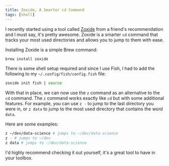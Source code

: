 ```yaml
---
title: Zoxide, A Smarter cd Command
tags: [shell]
---
```


I recently started using a tool called
[Zoxide](https://github.com/ajeetdsouza/zoxide) from a friend's
recommendation and I must say, it's pretty awesome. Zoxide is a smarter
`cd` command that tracks your most used directories and allows you to jump
to them with ease.

Installing Zoxide is a simple Brew command:

```bash
brew install zoxide
```

There is some shell setup required and since I use Fish, I had to add the
following to my `~/.config/fish/config.fish` file:

```bash
zoxide init fish | source
```

With that in place, we can now use the `z` command as an alternative to the
`cd` command. The `z` command works exactly like `cd` but with some
additional features. For example, you can use `z -` to jump to the last
directory you were in, or `z data` to jump to the most used directory that
contains the word `data`.

Here are some examples:

```bash
z ~/dev/data-science # jumps to ~/dev/data-science
z - # jumps to ~/dev
z data # jumps to ~/dev/data-science
```

I'd highly recommend checking it out yourself, it's a great tool to have in
your toolbox.
